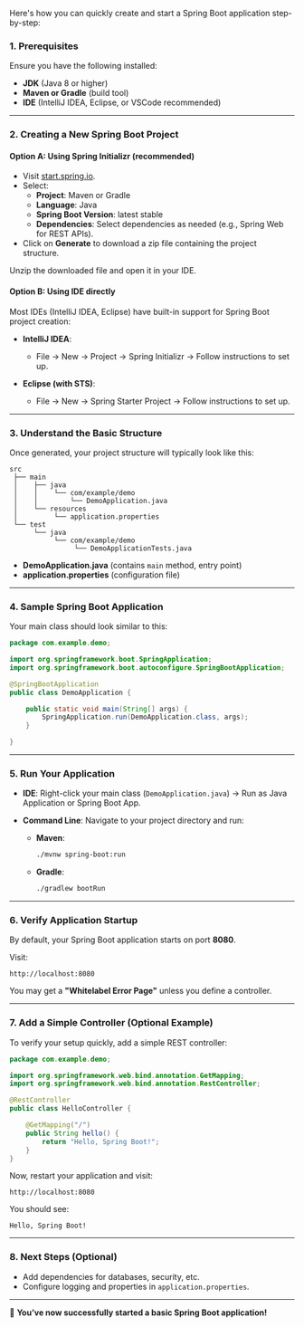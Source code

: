 Here's how you can quickly create and start a Spring Boot application step-by-step:

### 1. **Prerequisites**

Ensure you have the following installed:

- **JDK** (Java 8 or higher)
- **Maven or Gradle** (build tool)
- **IDE** (IntelliJ IDEA, Eclipse, or VSCode recommended)

---

### 2. **Creating a New Spring Boot Project**

#### Option A: **Using Spring Initializr (recommended)**

- Visit [start.spring.io](https://start.spring.io/).
- Select:
  - **Project**: Maven or Gradle
  - **Language**: Java
  - **Spring Boot Version**: latest stable
  - **Dependencies**: Select dependencies as needed (e.g., Spring Web for REST APIs).
- Click on **Generate** to download a zip file containing the project structure.

Unzip the downloaded file and open it in your IDE.

#### Option B: **Using IDE directly**

Most IDEs (IntelliJ IDEA, Eclipse) have built-in support for Spring Boot project creation:

- **IntelliJ IDEA**:
  - File → New → Project → Spring Initializr → Follow instructions to set up.
  
- **Eclipse (with STS)**:
  - File → New → Spring Starter Project → Follow instructions to set up.

---

### 3. **Understand the Basic Structure**

Once generated, your project structure will typically look like this:

```
src
 ├── main
 │    ├── java
 │    │    └── com/example/demo
 │    │        └── DemoApplication.java
 │    └── resources
 │         └── application.properties
 └── test
      └── java
           └── com/example/demo
                └── DemoApplicationTests.java
```

- **DemoApplication.java** (contains `main` method, entry point)
- **application.properties** (configuration file)

---

### 4. **Sample Spring Boot Application**

Your main class should look similar to this:

```java
package com.example.demo;

import org.springframework.boot.SpringApplication;
import org.springframework.boot.autoconfigure.SpringBootApplication;

@SpringBootApplication
public class DemoApplication {

	public static void main(String[] args) {
		SpringApplication.run(DemoApplication.class, args);
	}

}
```

---

### 5. **Run Your Application**

- **IDE**: Right-click your main class (`DemoApplication.java`) → Run as Java Application or Spring Boot App.
- **Command Line**: Navigate to your project directory and run:

  - **Maven**:
    ```bash
    ./mvnw spring-boot:run
    ```

  - **Gradle**:
    ```bash
    ./gradlew bootRun
    ```

---

### 6. **Verify Application Startup**

By default, your Spring Boot application starts on port **8080**.

Visit:
```
http://localhost:8080
```

You may get a **"Whitelabel Error Page"** unless you define a controller.

---

### 7. **Add a Simple Controller (Optional Example)**

To verify your setup quickly, add a simple REST controller:

```java
package com.example.demo;

import org.springframework.web.bind.annotation.GetMapping;
import org.springframework.web.bind.annotation.RestController;

@RestController
public class HelloController {

	@GetMapping("/")
	public String hello() {
		return "Hello, Spring Boot!";
	}
}
```

Now, restart your application and visit:
```
http://localhost:8080
```

You should see:
```
Hello, Spring Boot!
```

---

### 8. **Next Steps (Optional)**

- Add dependencies for databases, security, etc.
- Configure logging and properties in `application.properties`.

---

🎯 **You’ve now successfully started a basic Spring Boot application!**
